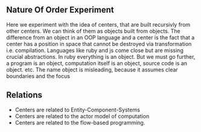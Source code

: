 ## Nature Of Order Experiment

Here we experiment with the idea of centers, that are built recursivly from other centers. We can think of them as objects built from objects. The difference from an object in an OOP language and a center is the fact that a center has a position in space that cannot be destroyed via transformation i.e. compilation. Languages like ruby and js come close but are missing crucial abstractions. In ruby everything is an object. But we must go further, a program is an object, computation itself is an object, source code is an object. etc. The name object is misleading, because it assumes clear boundaries and the focus 

## Relations

- Centers are related to Entity-Component-Systems
- Centers are related to the actor model of computation
- Centers are related to the flow-based programming.
